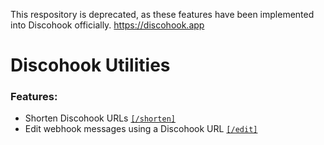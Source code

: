 This respository is deprecated, as these features have been implemented into Discohook officially. https://discohook.app

# Discohook Utilities

### Features:
* Shorten Discohook URLs [`[/shorten]`](https://msg.bearger.ga/shorten)
* Edit webhook messages using a Discohook URL [`[/edit]`](https://msg.bearger.ga/edit)
